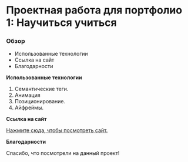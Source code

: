 # Проектная работа для портфолио 1: Научиться учиться

### Обзор

* Использованные технологии
* Ссылка на сайт
* Благодарности

**Использованные технологии**

1. Семантические теги.
2. Анимация
3. Позиционирование.
4. Айфреймы.

**Ссылка на сайт**

[Нажмите сюда, чтобы посмотреть сайт.](https://gendrarium.github.io/how-to-learn/)

**Благодарности**

Спасибо, что посмотрели на данный проект!

